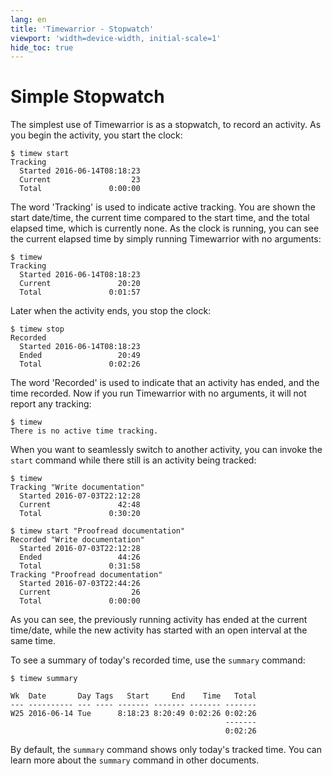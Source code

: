 ```yaml
---
lang: en
title: 'Timewarrior - Stopwatch'
viewport: 'width=device-width, initial-scale=1'
hide_toc: true
---
```


# Simple Stopwatch

The simplest use of Timewarrior is as a stopwatch, to record an
activity.
As you begin the activity, you start the clock:

```
$ timew start
Tracking 
  Started 2016-06-14T08:18:23
  Current                  23
  Total               0:00:00
```

The word \'Tracking\' is used to indicate active tracking.
You are shown
the start date/time, the current time compared to the start time, and
the total elapsed time, which is currently none.
As the clock is
running, you can see the current elapsed time by simply running
Timewarrior with no arguments:

```
$ timew
Tracking 
  Started 2016-06-14T08:18:23
  Current               20:20
  Total               0:01:57
```

Later when the activity ends, you stop the clock:

```
$ timew stop
Recorded 
  Started 2016-06-14T08:18:23
  Ended                 20:49
  Total               0:02:26
```

The word \'Recorded\' is used to indicate that an activity has ended,
and the time recorded.
Now if you run Timewarrior with no arguments, it
will not report any tracking:

```
$ timew
There is no active time tracking.
```

When you want to seamlessly switch to another activity, you can invoke
the `start` command while there still is an activity being tracked:

```
$ timew
Tracking "Write documentation"
  Started 2016-07-03T22:12:28
  Current               42:48
  Total               0:30:20

$ timew start "Proofread documentation"
Recorded "Write documentation"
  Started 2016-07-03T22:12:28
  Ended                 44:26
  Total               0:31:58
Tracking "Proofread documentation"
  Started 2016-07-03T22:44:26
  Current                  26
  Total               0:00:00
```

As you can see, the previously running activity has ended at the current
time/date, while the new activity has started with an open interval at
the same time.

To see a summary of today\'s recorded time, use the `summary` command:

```
$ timew summary

Wk  Date       Day Tags   Start     End    Time   Total
--- ---------- --- ---- ------- ------- ------- -------
W25 2016-06-14 Tue      8:18:23 8:20:49 0:02:26 0:02:26
                                                -------
                                                0:02:26
```

By default, the `summary` command shows only today\'s tracked time.
You
can learn more about the `ѕummary` command in other documents.
